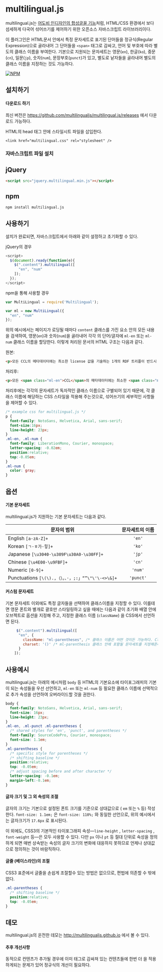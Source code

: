 # multilingual.js

multilingual.js는 [어도비 인디자인의 합성글꼴 기능](https://helpx.adobe.com/incopy/using/using-fonts.html#composite_fonts)처럼, HTML/CSS 환경에서 보다 섬세하게 다국어 섞어쓰기를 제어하기 위한 오픈소스 자바스크립트 라이브러리이다.

이 플러그인은 HTML문서 안에서 특정 문자세트로 표기된 단어들을 정규식(Regular Expression)으로 골라내어 그 단어들을  `<span>` 태그로 감싸고, 언어 및 부호에 따라 별도의 클래스 이름을 부여한다. 기본으로 지원되는 문자세트는 영문(`en`), 한글(`ko`), 중문(`cn`), 일문(`jp`), 숫자(`num`), 문장부호(`punct`)가 있고, 별도로 낱자들을 골라내어 별도의 클래스 이름을 지정하는 것도 가능하다.

[![NPM](https://nodei.co/npm/multilingual.js.png?downloads=true)](https://nodei.co/npm/multilingual.js/)


## 설치하기

#### 다운로드 하기
최신 버전은 https://github.com/multilingualjs/multilingual.js/releases 에서 다운로드 가능하다.

HTML의 head 태그 안에 스타일시트 파일을 삽입한다.

    <link href="multilingual.css" rel="stylesheet" />

### 자바스크립트 파일 설치

## jQuery
```HTML
<script src="jquery.multilingual.min.js"></script>
```

## npm
```HTML
npm install multilingual.js
```


## 사용하기

설치가 완료되면, 자바스크립트에서 아래와 같이 설정하고 초기화할 수 있다.

jQuery의 경우
```javascript
<script>
  $(document).ready(function(e){
    $(".content").multilingual([
      "en", "num"
    ]);
  });
</script>
```

npm을 통해 사용할 경우 
```javascript
var MultiLingual = require('Multilingual');

var ml = new MultiLingual({
  "en", "num"
});
```

위의 예시에서는 페이지가 로딩될 때마다 `content` 클래스를 가진 요소 안의 모든 내용을 검색하여, 영문(`en`)과 숫자(`num`)을 골라내어 각각 의 단어/글자에 `ml-en` 또는  `ml-num` 클래스 이름을 할당한다. 이렇게 처리된 문서의 HTML 구조는 다음과 같다.

원본:
```HTML
<p>모든 CCL의 메타데이터에는 최소한 license 값을 기술하는 1개의 RDF 트리플이 반드시 포함됩니다.</p>
```

처리후:
```HTML
<p>모든 <span class="ml-en">CCL</span>의 메타데이터에는 최소한 <span class="ml-en">license</span> 값을 기술하는 <span class="ml-num">1</span>개의 <span class="ml-en">RDF</span> 트리플이 반드시 포함됩니다.</p>
```
처리후에는 각각의 문자세트가 독자적인 클래스 이름으로 구별되어 있기 때문에, 각 클래스 이름에 해당하는 CSS 스타일을 적용해 주는것으로, 섞어쓰기의 세부적인 사항들을 제어할 수 있다.

```CSS
/* example css for multilingual.js */
p {
  font-family: NotoSans, Helvetica, Arial, sans-serif;
  font-size:16px;
  line-height: 23px;
}
.ml-en, .ml-num {
  font-family: LiberationMono, Courier, monospace;
  letter-spacing: -0.02em;
  position:relative;
  top:-0.05em;
}
.ml-num {
  color: gray;
}
```


## 옵션

#### 기본 문자세트
multilingual.js가 지원하는 기본 문자세트는 다음과 같다.

| 문자의 범위  | 문자세트의 이름 |
| ------------- |:-------------:|
| English `[a-zA-Z]+`                          | `'en'` |
| Korean `[ㄱ-ㅎ가-힣]+`                             | `'ko'` |
| Japanese `[\u3040-\u309F\u30A0-\u30FF]+`     | `'jp'` |
| Chinese `[\u4E00-\u9FBF]+`                   | `'cn'` |
| Numeric `[0-9]+`                             | `'num'` |
| Punctuations `[\(\).,（）。、·，;:」“”\"\'\-<>\&]+`     | `'punct'` |

#### 커스텀 문자세트
기본 문자세트 이외에도 특정 글자들을 선택하여 클래스이름을 지정할 수 있다. 이를테면 영문 폰트와 별개로 괄호만 스타일링하고 싶을 때에는 다음과 같이 초기화 배열 안에 오브젝트로 옵션을 지정해 주고, 지정한 클래스 이름 (`className`) 을 CSS에서 선언하면 된다.

```javascript
     $(".content").multilingual([
      "en", {
        className: "ml-parentheses", /* 클래스 이름은 어떤 것이든 가능하다. Class name can be anything */
        charset: '()' /* ml-parenthesis 클래스 안에 포함될 문자세트를 지정해준다. characters to be selected, within '' */
      }
    ]);
```

## 사용예시

 multilingual.js는 아래의 예시처럼  `body` 등 HTML의 기본요소에 타이포그래피의 기본이 되는 속성들을 우선 선언하고, `ml-en` 또는 `ml-num` 등 필요한 클래스 이름에 선택적으로 추가 속성을 선언하여 오버라이드할 것을 권한다.

```CSS
body {
  font-family: NotoSans, Helvetica, Arial, sans-serif;
  font-size: 16px;
  line-height: 23px;
}
.ml-en, .ml-punct .ml-parentheses {
  /* shared styles for 'en', 'punct', and parentheses */
  font-family: SourceCodePro, Courier, monospace;
  font-size: 1.1em;
}
.ml-parentheses {
  /* specific style for parentheses */
  /* shifting baseline */
  position:relative;
  top: -0.05em;
  /* adjust spacing before and after character */
  letter-spacing: -0.1em;
  margin-left:-0.1em;
}
```

#### 글자 크기 및 그 외 속성의 조절
글자의 크기는 기본으로 설정된 폰트 크기를 기준으로 상대값으로 ( `em`  또는 `%` 등) 작성한다. `font-size: 1.1em;` 은 `font-size: 110%;` 와 동일한 선언으로, 위의 예시에서는 글자크기가 `17.6px` 로 표시된다.

이 외에도, CSS3의 기본적인 타이포그래피 속성—`line-height` , `letter-spacing` , `font-weight` 등—은 모두 사용할 수 있다. 다만 `px` 이나 `pt` 등 절대 단위로 속성을 정의하게 되면 매번 상속받는 속성의 글자 크기의 변화에 대응하지 못하므로 언제나 상대값으로 정의하는 것이 바람직하다.

#### 글줄 (베이스라인)의 조절 ###
CSS3 표준에서 글줄을 손쉽게 조절할수 있는 방법은 없으므로, 편법에 의존할 수 밖에 없다.

```CSS
.ml-parentheses {
  /* shifting baseline */
  position:relative;
  top: -0.05em;
}
```

## 데모

multilingual.js의 온전한 데모는 http://multilingualjs.github.io 에서 볼 수 있다.


#### 추후 개선사항

동적으로 컨텐츠가 추가될 경우에 이미 <span>태그로 감싸져 있는 컨텐츠들에 한번 더 <span>을  적용하게되는 문제가 있어 정규식의 개선이 필요하다.
